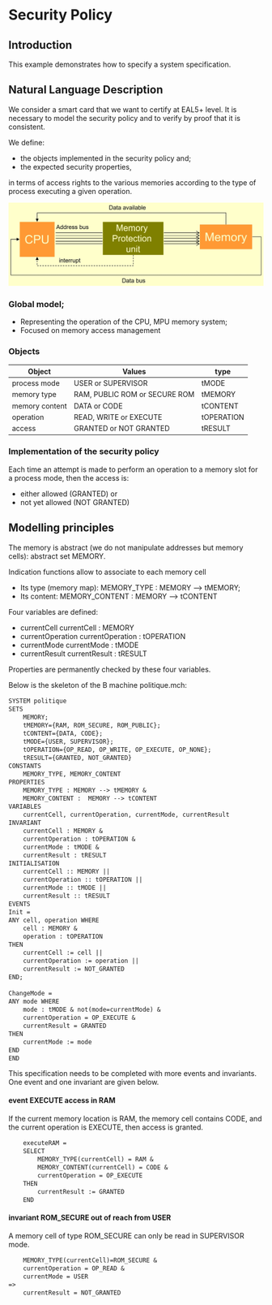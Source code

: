 # Security Policy

## Introduction

This example demonstrates how to specify a system specification.

## Natural Language Description

We consider a smart card that we want to certify at EAL5+ level. It is necessary to model the security policy and to verify by proof that it is consistent.

We define:

* the objects implemented in the security policy and;
* the expected security properties,

in terms of access rights to the various memories according to the type of process executing a given operation.

![](images/politique.jpg)

### Global model;

* Representing the operation of the CPU, MPU memory system;
* Focused on memory access management

### Objects

| Object | Values | type |
| ------ | ------ | ---- |
| process mode | USER or SUPERVISOR | tMODE |
| memory type | RAM, PUBLIC ROM or SECURE ROM | tMEMORY |
| memory content | DATA or CODE | tCONTENT |
| operation | READ, WRITE or EXECUTE | tOPERATION |
| access | GRANTED or NOT GRANTED | tRESULT |

### Implementation of the security policy

Each time an attempt is made to perform an operation to a memory slot for a process mode, then the access is:

* either allowed (GRANTED) or
* not yet allowed (NOT GRANTED)

## Modelling principles

The memory is abstract (we do not manipulate addresses but memory cells): abstract set MEMORY.

Indication functions allow to associate to each memory cell

* Its type (memory map): MEMORY\_TYPE : MEMORY --> tMEMORY;
* Its content: MEMORY\_CONTENT : MEMORY --> tCONTENT

Four variables are defined:

* currentCell                      currentCell : MEMORY
* currentOperation            currentOperation : tOPERATION
* currentMode                   currentMode : tMODE
* currentResult                  currentResult : tRESULT

Properties are permanently checked by these four variables.

Below is the skeleton of the B machine politique.mch:

```
SYSTEM politique
SETS
    MEMORY;
    tMEMORY={RAM, ROM_SECURE, ROM_PUBLIC};
    tCONTENT={DATA, CODE};
    tMODE={USER, SUPERVISOR};
    tOPERATION={OP_READ, OP_WRITE, OP_EXECUTE, OP_NONE};
    tRESULT={GRANTED, NOT_GRANTED}
CONSTANTS
    MEMORY_TYPE, MEMORY_CONTENT
PROPERTIES
    MEMORY_TYPE : MEMORY --> tMEMORY & 
    MEMORY_CONTENT :  MEMORY --> tCONTENT
VARIABLES
    currentCell, currentOperation, currentMode, currentResult
INVARIANT
    currentCell : MEMORY &
    currentOperation : tOPERATION &
    currentMode : tMODE &
    currentResult : tRESULT 
INITIALISATION
    currentCell :: MEMORY ||
    currentOperation :: tOPERATION ||
    currentMode :: tMODE ||
    currentResult :: tRESULT 
EVENTS
Init =
ANY cell, operation WHERE
    cell : MEMORY &
    operation : tOPERATION
THEN
    currentCell := cell ||
    currentOperation := operation ||
    currentResult := NOT_GRANTED
END;

ChangeMode =
ANY mode WHERE
    mode : tMODE & not(mode=currentMode) &
    currentOperation = OP_EXECUTE &
    currentResult = GRANTED
THEN
    currentMode := mode
END
END 
```

This specification needs to be completed with more events and invariants. One event and one invariant are given below.

#### event EXECUTE access in RAM

If the current memory location is RAM, the memory cell contains CODE, and the current operation is EXECUTE, then access is granted.

```
    executeRAM =
    SELECT 
        MEMORY_TYPE(currentCell) = RAM &
        MEMORY_CONTENT(currentCell) = CODE &
        currentOperation = OP_EXECUTE 
    THEN
        currentResult := GRANTED
    END
```

#### invariant ROM\_SECURE out of reach from USER

A memory cell of type ROM\_SECURE can only be read in SUPERVISOR mode.

```
    MEMORY_TYPE(currentCell)=ROM_SECURE &
    currentOperation = OP_READ &
    currentMode = USER
=>
    currentResult = NOT_GRANTED
```

